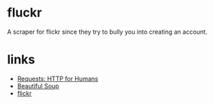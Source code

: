 # fluckr
A scraper for flickr since they try to bully you into creating an account.

# links
* [Requests: HTTP for Humans](http://docs.python-requests.org/en/master/)
* [Beautiful Soup](https://www.crummy.com/software/BeautifulSoup/)
* [flickr](https://www.flickr.com/)
